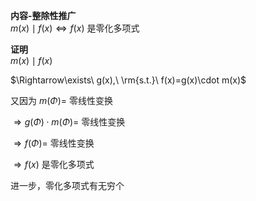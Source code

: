 **内容-整除性推广**  
$m(x)\mid f(x)\iff f(x)$ 是零化多项式  
  
**证明**  
$m(x)\mid f(x)$  
  
$\Rightarrow\exists\ g(x),\ \rm{s.t.}\ f(x)=g(x)\cdot m(x)$  
  
又因为 $m(\Phi)=$ 零线性变换  
  
$\Rightarrow g(\Phi)\cdot m(\Phi)=$ 零线性变换  
  
$\Rightarrow f(\Phi)=$ 零线性变换  
  
$\Rightarrow f(x)$ 是零化多项式  
  
进一步，零化多项式有无穷个  
